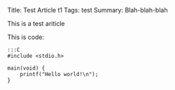 Title: Test Article t1
Tags: test
Summary: Blah-blah-blah

This is a test ariticle

This is code:

	:::C
	#include <stdio.h>

	main(void) {
		printf("Hello world!\n");
	}
